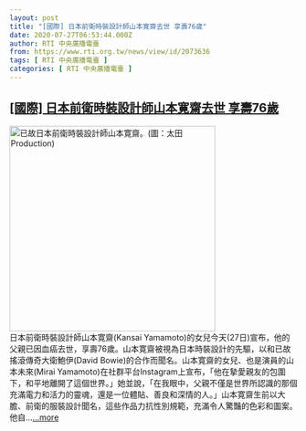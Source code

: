 ```yaml
---
layout: post
title: "[國際] 日本前衛時裝設計師山本寛齋去世 享壽76歲"
date: 2020-07-27T06:53:44.000Z
author: RTI 中央廣播電臺
from: https://www.rti.org.tw/news/view/id/2073636
tags: [ RTI 中央廣播電臺 ]
categories: [ RTI 中央廣播電臺 ]
---
```

<!--1595832824000-->
[[國際] 日本前衛時裝設計師山本寛齋去世 享壽76歲](https://www.rti.org.tw/news/view/id/2073636)
------

<div>
<img src="https://static.rti.org.tw/assets/thumbnails/2020/07/27/7b509d0f0d52827721ddff07c949cb93.jpg" width="360" alt="已故日本前衛時裝設計師山本寛齋。(圖：太田Production)" title="已故日本前衛時裝設計師山本寛齋。(圖：太田Production)"><br>日本前衛時裝設計師山本寛齋(Kansai Yamamoto)的女兒今天(27日)宣布，他的父親已因血癌去世，享壽76歲。山本寛齋被視為日本時裝設計的先驅，以和已故搖滾傳奇大衛鮑伊(David Bowie)的合作而聞名。山本寛齋的女兒、也是演員的山本未來(Mirai Yamamoto)在社群平台Instagram上宣布，「他在摯愛親友的包圍下，和平地離開了這個世界。」她並說，「在我眼中，父親不僅是世界所認識的那個充滿電力和活力的靈魂，還是一位體貼、善良和深情的人。」山本寛齋生前以大膽、前衛的服裝設計聞名，這些作品力抗性別規範，充滿令人驚豔的色彩和圖案。他自...<a target="_blank" href="https://www.rti.org.tw/news/view/id/2073636">...more</a>
</div>
